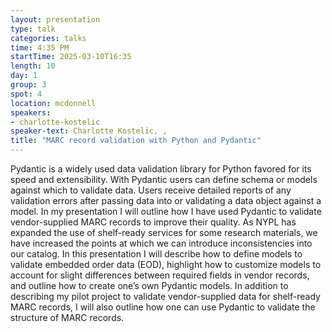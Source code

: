 ```yaml
---
layout: presentation
type: talk
categories: talks
time: 4:35 PM
startTime: 2025-03-10T16:35 
length: 10
day: 1
group: 3
spot: 4
location: mcdonnell
speakers:
- charlotte-kostelic
speaker-text: Charlotte Kostelic, , 
title: "MARC record validation with Python and Pydantic"
---
```

Pydantic is a widely used data validation library for Python favored for its speed and extensibility. With Pydantic users can define schema or models against which to validate data. Users receive detailed reports of any validation errors after passing data into or validating a data object against a model. In my presentation I will outline how I have used Pydantic to validate vendor-supplied MARC records to improve their quality. As NYPL has expanded the use of shelf-ready services for some research materials, we have increased the points at which we can introduce inconsistencies into our catalog. In this presentation I will describe how to define models to validate embedded order data (EOD), highlight how to customize models to account for slight differences between required fields in vendor records, and outline how to create one’s own Pydantic models. In addition to describing my pilot project to validate vendor-supplied data for shelf-ready MARC records, I will also outline how one can use Pydantic to validate the structure of MARC records. 

